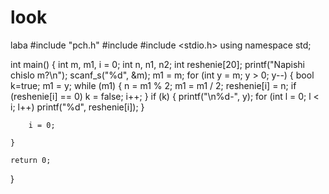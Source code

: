 # look
laba
#include "pch.h"
#include <iostream>
#include <stdio.h>
using namespace std;

int main()
{
	int m, m1, i = 0;
	int n, n1, n2;
	int reshenie[20];
	printf("Napishi chislo m?\n");
	scanf_s("%d", &m);
	m1 = m;
	for (int y = m; y > 0; y--)
	{
		bool k=true;
		m1 = y;
		while (m1)
		{
			n = m1 % 2;
			m1 = m1 / 2;
			reshenie[i] = n;
			if (reshenie[i] == 0)
				k = false;
			i++;
		}
		if (k)
		{
			printf("\n%d-", y);
			for (int l = 0; l < i; l++)
				printf("%d", reshenie[i]);
		}

		i = 0;
		
	}

	return 0;
}

